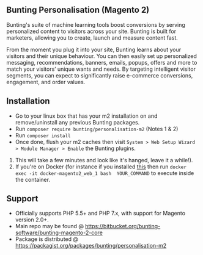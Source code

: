 ## Bunting Personalisation (Magento 2)

Bunting's suite of machine learning tools boost conversions by serving personalized content to visitors across your site. Bunting is built for marketers, allowing you to create, launch and measure content fast.

From the moment you plug it into your site, Bunting learns about your visitors and their unique behaviour. You can then easily set up personalized messaging, recommendations, banners, emails, popups, offers and more to match your visitors’ unique wants and needs. By targeting intelligent visitor segments, you can expect to significantly raise e-commerce conversions, engagement, and order values.

## Installation

* Go to your linux box that has your m2 installation on and remove/uninstall any previous Bunting packages.
* Run `composer require bunting/personalisation-m2` (Notes 1 & 2)
* Run `composer install`
* Once done, flush your m2 caches then visit `System > Web Setup Wizard > Module Manager > Enable` the Bunting plugins.   

1. This will take a few minutes and look like it's hanged, leave it a while!).
2. If you're on Docker (for instance if you installed [this](https://github.com/buntingsoftware/docker-magento2]) then run `docker exec -it docker-magento2_web_1 bash  YOUR_COMMAND` to execute inside the container.

## Support

* Officially supports PHP 5.5+ and PHP 7.x, with support for Magento version 2.0+.
* Main repo may be found @ https://bitbucket.org/bunting-software/bunting-magento-2-core
* Package is distributed @ https://packagist.org/packages/bunting/personalisation-m2

